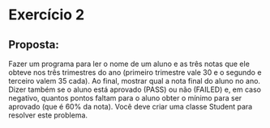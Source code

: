 

<h1>Exercício 2</h1>

<h2>Proposta:</h2>

<p>Fazer um programa para ler o nome de um aluno e as três notas que ele obteve nos três trimestres do ano
(primeiro trimestre vale 30 e o segundo e terceiro valem 35 cada). Ao final, mostrar qual a nota final do aluno no
ano. Dizer também se o aluno está aprovado (PASS) ou não (FAILED) e, em caso negativo, quantos pontos faltam
para o aluno obter o mínimo para ser aprovado (que é 60% da nota). Você deve criar uma classe Student para
resolver este problema.</p>

